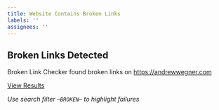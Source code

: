 ```yaml
---
title: Website Contains Broken Links
labels: ''
assignees: ''
---
```


## Broken Links Detected

Broken Link Checker found broken links on https://andrewwegner.com

[View Results](https://github.com/AWegnerGitHub/awegnergithub.github.io-content/actions)

_Use search filter `─BROKEN─` to highlight failures_
